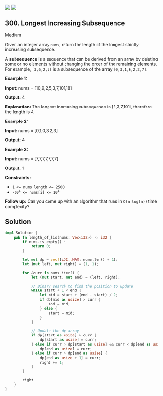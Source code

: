 [![](https://img.shields.io/github/stars/LeetCode-in-Rust/LeetCode-in-Rust?label=Stars&style=flat-square)](https://github.com/LeetCode-in-Rust/LeetCode-in-Rust)
[![](https://img.shields.io/github/forks/LeetCode-in-Rust/LeetCode-in-Rust?label=Fork%20me%20on%20GitHub%20&style=flat-square)](https://github.com/LeetCode-in-Rust/LeetCode-in-Rust/fork)

## 300\. Longest Increasing Subsequence

Medium

Given an integer array `nums`, return the length of the longest strictly increasing subsequence.

A **subsequence** is a sequence that can be derived from an array by deleting some or no elements without changing the order of the remaining elements. For example, `[3,6,2,7]` is a subsequence of the array `[0,3,1,6,2,2,7]`.

**Example 1:**

**Input:** nums = [10,9,2,5,3,7,101,18]

**Output:** 4

**Explanation:** The longest increasing subsequence is [2,3,7,101], therefore the length is 4.

**Example 2:**

**Input:** nums = [0,1,0,3,2,3]

**Output:** 4

**Example 3:**

**Input:** nums = [7,7,7,7,7,7,7]

**Output:** 1

**Constraints:**

*   `1 <= nums.length <= 2500`
*   <code>-10<sup>4</sup> <= nums[i] <= 10<sup>4</sup></code>

**Follow up:** Can you come up with an algorithm that runs in `O(n log(n))` time complexity?

## Solution

```rust
impl Solution {
    pub fn length_of_lis(nums: Vec<i32>) -> i32 {
        if nums.is_empty() {
            return 0;
        }

        let mut dp = vec![i32::MAX; nums.len() + 1];
        let (mut left, mut right) = (1, 1);

        for &curr in nums.iter() {
            let (mut start, mut end) = (left, right);

            // Binary search to find the position to update
            while start + 1 < end {
                let mid = start + (end - start) / 2;
                if dp[mid as usize] > curr {
                    end = mid;
                } else {
                    start = mid;
                }
            }

            // Update the dp array
            if dp[start as usize] > curr {
                dp[start as usize] = curr;
            } else if curr > dp[start as usize] && curr < dp[end as usize] {
                dp[end as usize] = curr;
            } else if curr > dp[end as usize] {
                dp[end as usize + 1] = curr;
                right += 1;
            }
        }

        right
    }
}
```